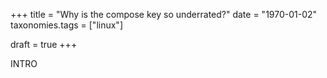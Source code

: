 +++
title = "Why is the compose key so underrated?"
date = "1970-01-02"
taxonomies.tags = ["linux"]

draft = true
+++

INTRO

<!-- more -->

